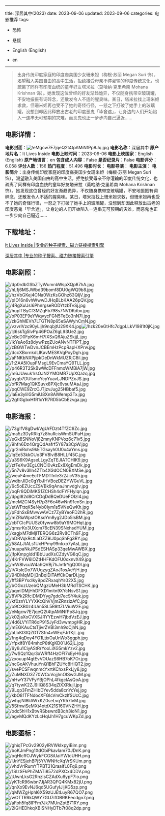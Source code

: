 
---
title: 深居其中(2023)
date: 2023-09-06
updated: 2023-09-06
categories: 电影推荐
tags:
- 恐怖
- 悬疑

- English (English)
- en
---


> 出身传统印度家庭的印度裔美国少女珊米妲（梅根·苏丽 Megan Suri 饰），渴望融入美国自由的高中生活，拒绝接受母亲不停灌输的印度传统文化，也疏离了同样有印度血统的童年好友塔米拉（莫哈纳·克里希南 Mohana Krishnan 饰）。她发现这位曾经的好友渐趋诡异，不仅随身携带空玻璃罐，不安地振振有词碎念，还散发令人不适的腥臭味。某日，塔米拉找上珊米妲求救，但珊米妲再也受不了她的奇怪行径，一怒之下打破了她手上的玻璃罐，没想到却因此释放出古老的印度恶鬼「毕舍遮」，让身边的人们开始陷入一连串无可预期的灾难，而恶鬼也正一步步向自己逼近……

## **电影详情**：

**电影封面**：<img src="https://image.tmdb.org/t/p/w200/eMgcw7E7jqeQ2t4tpAMiNfPp8Jq.jpg" alt="/eMgcw7E7jqeQ2t4tpAMiNfPp8Jq.jpg" title="/eMgcw7E7jqeQ2t4tpAMiNfPp8Jq.jpg">
**电影名称**：深居其中
**原产地片名**：It Lives Inside
**电影上映时间**：2023-09-06
**电影上映国家**：English (English)
**原产地语言**：en
**包含成人内容**：False
**是否纪录片**：False
**电影评分**：6.058
**评分人数**：156
**热门程度**：51.496
**电影时长**：
**电影导演**：
**电影主演**：
**电影简介**：出身传统印度家庭的印度裔美国少女珊米妲（梅根·苏丽 Megan Suri 饰），渴望融入美国自由的高中生活，拒绝接受母亲不停灌输的印度传统文化，也疏离了同样有印度血统的童年好友塔米拉（莫哈纳·克里希南 Mohana Krishnan 饰）。她发现这位曾经的好友渐趋诡异，不仅随身携带空玻璃罐，不安地振振有词碎念，还散发令人不适的腥臭味。某日，塔米拉找上珊米妲求救，但珊米妲再也受不了她的奇怪行径，一怒之下打破了她手上的玻璃罐，没想到却因此释放出古老的印度恶鬼「毕舍遮」，让身边的人们开始陷入一连串无可预期的灾难，而恶鬼也正一步步向自己逼近……

## **下载地址**：
[It Lives Inside |专业的种子搜索、磁力链接搜索引擎](https://movie.amd794.com:2083/?search=It%20Lives%20Inside&ordering=&mode=match_phrase&page_size=10&page=1)

[深居其中 |专业的种子搜索、磁力链接搜索引擎](https://movie.amd794.com:2083/?search=%E6%B7%B1%E5%B1%85%E5%85%B6%E4%B8%AD&ordering=&mode=match_phrase&page_size=10&page=1)
 

## **电影剧照**：
<img src="https://image.tmdb.org/t/p/original/dp0rdbGSbZTyWumnbWspXQp87hA.jpg" alt="/dp0rdbGSbZTyWumnbWspXQp87hA.jpg" title="/dp0rdbGSbZTyWumnbWspXQp87hA.jpg"><img src="https://image.tmdb.org/t/p/original/hLfj6MSJWbd39bomf8DU0gWQ9b8.jpg" alt="/hLfj6MSJWbd39bomf8DU0gWQ9b8.jpg" title="/hLfj6MSJWbd39bomf8DU0gWQ9b8.jpg"><img src="https://image.tmdb.org/t/p/original/hzVbGKej4ONa0WzKsGOhz63QIjV.jpg" alt="/hzVbGKej4ONa0WzKsGOhz63QIjV.jpg" title="/hzVbGKej4ONa0WzKsGOhz63QIjV.jpg"><img src="https://image.tmdb.org/t/p/original/pIO16n6vhWwwDJHqBLbKAA26pQV.jpg" alt="/pIO16n6vhWwwDJHqBLbKAA26pQV.jpg" title="/pIO16n6vhWwwDJHqBLbKAA26pQV.jpg"><img src="https://image.tmdb.org/t/p/original/4RgXuUsI6PhnrgseRODYtzbTvSj.jpg" alt="/4RgXuUsI6PhnrgseRODYtzbTvSj.jpg" title="/4RgXuUsI6PhnrgseRODYtzbTvSj.jpg"><img src="https://image.tmdb.org/t/p/original/huplTByCf3MZqFb798s7NVDKdbx.jpg" alt="/huplTByCf3MZqFb798s7NVDKdbx.jpg" title="/huplTByCf3MZqFb798s7NVDKdbx.jpg"><img src="https://image.tmdb.org/t/p/original/oP03EF9eYWqvycFGN5TeEo3nN7l.jpg" alt="/oP03EF9eYWqvycFGN5TeEo3nN7l.jpg" title="/oP03EF9eYWqvycFGN5TeEo3nN7l.jpg"><img src="https://image.tmdb.org/t/p/original/zkGhMEVh7LTGTN8p65eSAWyhCmN.jpg" alt="/zkGhMEVh7LTGTN8p65eSAWyhCmN.jpg" title="/zkGhMEVh7LTGTN8p65eSAWyhCmN.jpg"><img src="https://image.tmdb.org/t/p/original/vzvrIVzc90yLijh9nqbjtU29XK4.jpg" alt="/vzvrIVzc90yLijh9nqbjtU29XK4.jpg" title="/vzvrIVzc90yLijh9nqbjtU29XK4.jpg"><img src="https://image.tmdb.org/t/p/original/hzk20eGtHfc7dgpLLkV1981t0jK.jpg" alt="/hzk20eGtHfc7dgpLLkV1981t0jK.jpg" title="/hzk20eGtHfc7dgpLLkV1981t0jK.jpg"><img src="https://image.tmdb.org/t/p/original/ljl6skTg5IvPp46POaZ6gL93Ue2.jpg" alt="/ljl6skTg5IvPp46POaZ6gL93Ue2.jpg" title="/ljl6skTg5IvPp46POaZ6gL93Ue2.jpg"><img src="https://image.tmdb.org/t/p/original/eBeD0FpK6mH7IXSxQ6AjuZSkjjL.jpg" alt="/eBeD0FpK6mH7IXSxQ6AjuZSkjjL.jpg" title="/eBeD0FpK6mH7IXSxQ6AjuZSkjjL.jpg"><img src="https://image.tmdb.org/t/p/original/lkYeAo6z8dywPzqZUoANvNTFIPT.jpg" alt="/lkYeAo6z8dywPzqZUoANvNTFIPT.jpg" title="/lkYeAo6z8dywPzqZUoANvNTFIPT.jpg"><img src="https://image.tmdb.org/t/p/original/zBGWTwDvnJCBEmHzPcpRapHXPrw.jpg" alt="/zBGWTwDvnJCBEmHzPcpRapHXPrw.jpg" title="/zBGWTwDvnJCBEmHzPcpRapHXPrw.jpg"><img src="https://image.tmdb.org/t/p/original/dccXBornkdLlKavMESKVgPxyDgh.jpg" alt="/dccXBornkdLlKavMESKVgPxyDgh.jpg" title="/dccXBornkdLlKavMESKVgPxyDgh.jpg"><img src="https://image.tmdb.org/t/p/original/aFNKbNXPjipkDeDnWkMUZRjC8il.jpg" alt="/aFNKbNXPjipkDeDnWkMUZRjC8il.jpg" title="/aFNKbNXPjipkDeDnWkMUZRjC8il.jpg"><img src="https://image.tmdb.org/t/p/original/1tZAA5I0upFMsgL9EvCmaYQ9TLL.jpg" alt="/1tZAA5I0upFMsgL9EvCmaYQ9TLL.jpg" title="/1tZAA5I0upFMsgL9EvCmaYQ9TLL.jpg"><img src="https://image.tmdb.org/t/p/original/p46R3T2SkBwWcDFFnmoWMBiA7jW.jpg" alt="/p46R3T2SkBwWcDFFnmoWMBiA7jW.jpg" title="/p46R3T2SkBwWcDFFnmoWMBiA7jW.jpg"><img src="https://image.tmdb.org/t/p/original/m6JUwuk1rsOJN2YMOMR7UpXQazq.jpg" alt="/m6JUwuk1rsOJN2YMOMR7UpXQazq.jpg" title="/m6JUwuk1rsOJN2YMOMR7UpXQazq.jpg"><img src="https://image.tmdb.org/t/p/original/uyqb7DUIsmcYcyYuavLJNDPZoJS.jpg" alt="/uyqb7DUIsmcYcyYuavLJNDPZoJS.jpg" title="/uyqb7DUIsmcYcyYuavLJNDPZoJS.jpg"><img src="https://image.tmdb.org/t/p/original/ofR7Mag1QKSuvx8PXjc6vsuMAaJ.jpg" alt="/ofR7Mag1QKSuvx8PXjc6vsuMAaJ.jpg" title="/ofR7Mag1QKSuvx8PXjc6vsuMAaJ.jpg"><img src="https://image.tmdb.org/t/p/original/pqCWE9ZrcCJTjzvJug25HBbaf5.jpg" alt="/pqCWE9ZrcCJTjzvJug25HBbaf5.jpg" title="/pqCWE9ZrcCJTjzvJug25HBbaf5.jpg"><img src="https://image.tmdb.org/t/p/original/laEe3yliIG5miU8Xn8AlWemp3Tx.jpg" alt="/laEe3yliIG5miU8Xn8AlWemp3Tx.jpg" title="/laEe3yliIG5miU8Xn8AlWemp3Tx.jpg"><img src="https://image.tmdb.org/t/p/original/2gfIGgbxH1R1oYR7RD5bCbEzvga.jpg" alt="/2gfIGgbxH1R1oYR7RD5bCbEzvga.jpg" title="/2gfIGgbxH1R1oYR7RD5bCbEzvga.jpg">

## **电影海报**：
<img src="https://image.tmdb.org/t/p/original/73gIfV8gDwkVgUrFDzt4TfZC9Zc.jpg" alt="/73gIfV8gDwkVgUrFDzt4TfZC9Zc.jpg" title="/73gIfV8gDwkVgUrFDzt4TfZC9Zc.jpg"><img src="https://image.tmdb.org/t/p/original/ma5z3DyRRlq7z8huRcisWmSUPaH.jpg" alt="/ma5z3DyRRlq7z8huRcisWmSUPaH.jpg" title="/ma5z3DyRRlq7z8huRcisWmSUPaH.jpg"><img src="https://image.tmdb.org/t/p/original/eGk8SNNoVj82mnyKNPVoz6c71v5.jpg" alt="/eGk8SNNoVj82mnyKNPVoz6c71v5.jpg" title="/eGk8SNNoVj82mnyKNPVoz6c71v5.jpg"><img src="https://image.tmdb.org/t/p/original/9hfn6Dz4QrgQdAafrf5Y87a3CpW.jpg" alt="/9hfn6Dz4QrgQdAafrf5Y87a3CpW.jpg" title="/9hfn6Dz4QrgQdAafrf5Y87a3CpW.jpg"><img src="https://image.tmdb.org/t/p/original/gr2niRohs9kETGsayh0U0x4aYms.jpg" alt="/gr2niRohs9kETGsayh0U0x4aYms.jpg" title="/gr2niRohs9kETGsayh0U0x4aYms.jpg"><img src="https://image.tmdb.org/t/p/original/lqEe53kkOUo3FV8lviB8HLLf45C.jpg" alt="/lqEe53kkOUo3FV8lviB8HLLf45C.jpg" title="/lqEe53kkOUo3FV8lviB8HLLf45C.jpg"><img src="https://image.tmdb.org/t/p/original/u3S6K9AgseLLgyZqTEJIATCHIK9.jpg" alt="/u3S6K9AgseLLgyZqTEJIATCHIK9.jpg" title="/u3S6K9AgseLLgyZqTEJIATCHIK9.jpg"><img src="https://image.tmdb.org/t/p/original/zfFeXw3EgLCNCI0vAzEx8XgEmDk.jpg" alt="/zfFeXw3EgLCNCI0vAzEx8XgEmDk.jpg" title="/zfFeXw3EgLCNCI0vAzEx8XgEmDk.jpg"><img src="https://image.tmdb.org/t/p/original/5n7v8v3lIn4ZTb4XGdOCN0BXMSe.jpg" alt="/5n7v8v3lIn4ZTb4XGdOCN0BXMSe.jpg" title="/5n7v8v3lIn4ZTb4XGdOCN0BXMSe.jpg"><img src="https://image.tmdb.org/t/p/original/weuF4meEcTFMDTfnIe3r2JicV35.jpg" alt="/weuF4meEcTFMDTfnIe3r2JicV35.jpg" title="/weuF4meEcTFMDTfnIe3r2JicV35.jpg"><img src="https://image.tmdb.org/t/p/original/wdbrJIDc0gYbJHVBozDEZYWGuVL.jpg" alt="/wdbrJIDc0gYbJHVBozDEZYWGuVL.jpg" title="/wdbrJIDc0gYbJHVBozDEZYWGuVL.jpg"><img src="https://image.tmdb.org/t/p/original/6c5oEZUccZSVBk9qAnaJnnvdgIv.jpg" alt="/6c5oEZUccZSVBk9qAnaJnnvdgIv.jpg" title="/6c5oEZUccZSVBk9qAnaJnnvdgIv.jpg"><img src="https://image.tmdb.org/t/p/original/oqFr8QDiMKS1ZCHSh4dFYFHyIqn.jpg" alt="/oqFr8QDiMKS1ZCHSh4dFYFHyIqn.jpg" title="/oqFr8QDiMKS1ZCHSh4dFYFHyIqn.jpg"><img src="https://image.tmdb.org/t/p/original/dpgI82d8CrCDqDdBQeDUeFOIzI4.jpg" alt="/dpgI82d8CrCDqDdBQeDUeFOIzI4.jpg" title="/dpgI82d8CrCDqDdBQeDUeFOIzI4.jpg"><img src="https://image.tmdb.org/t/p/original/meMZCf4SyH7p3F6c46wNn91enSn.jpg" alt="/meMZCf4SyH7p3F6c46wNn91enSn.jpg" title="/meMZCf4SyH7p3F6c46wNn91enSn.jpg"><img src="https://image.tmdb.org/t/p/original/etWFttqK5eNyb0Iym1s5VNeQwKh.jpg" alt="/etWFttqK5eNyb0Iym1s5VNeQwKh.jpg" title="/etWFttqK5eNyb0Iym1s5VNeQwKh.jpg"><img src="https://image.tmdb.org/t/p/original/pFdhSxBMvwwAVCz7ZyBYeoFD2hR.jpg" alt="/pFdhSxBMvwwAVCz7ZyBYeoFD2hR.jpg" title="/pFdhSxBMvwwAVCz7ZyBYeoFD2hR.jpg"><img src="https://image.tmdb.org/t/p/original/mZRiaWpstOKsoYm8yg2JDo5lsBM.jpg" alt="/mZRiaWpstOKsoYm8yg2JDo5lsBM.jpg" title="/mZRiaWpstOKsoYm8yg2JDo5lsBM.jpg"><img src="https://image.tmdb.org/t/p/original/cbTCIcPUUSz0fyww8b9aY9MOHqt.jpg" alt="/cbTCIcPUUSz0fyww8b9aY9MOHqt.jpg" title="/cbTCIcPUUSz0fyww8b9aY9MOHqt.jpg"><img src="https://image.tmdb.org/t/p/original/qmsrKo3UXcm76cEN39SNxhsdYUM.jpg" alt="/qmsrKo3UXcm76cEN39SNxhsdYUM.jpg" title="/qmsrKo3UXcm76cEN39SNxhsdYUM.jpg"><img src="https://image.tmdb.org/t/p/original/xagjxM7dMjITERQG6z2Rv8CTh9F.jpg" alt="/xagjxM7dMjITERQG6z2Rv8CTh9F.jpg" title="/xagjxM7dMjITERQG6z2Rv8CTh9F.jpg"><img src="https://image.tmdb.org/t/p/original/nDRVqkRctLaDZZ9lJ0pqShFg3RY.jpg" alt="/nDRVqkRctLaDZZ9lJ0pqShFg3RY.jpg" title="/nDRVqkRctLaDZZ9lJ0pqShFg3RY.jpg"><img src="https://image.tmdb.org/t/p/original/58ALJtALs1UxHPmy99nkxo7yAsL.jpg" alt="/58ALJtALs1UxHPmy99nkxo7yAsL.jpg" title="/58ALJtALs1UxHPmy99nkxo7yAsL.jpg"><img src="https://image.tmdb.org/t/p/original/nuupaNkJPSdESHASp33qeMwAWBX.jpg" alt="/nuupaNkJPSdESHASp33qeMwAWBX.jpg" title="/nuupaNkJPSdESHASp33qeMwAWBX.jpg"><img src="https://image.tmdb.org/t/p/original/jfpKmpgldd1BbUudXsCZdyVG8qC.jpg" alt="/jfpKmpgldd1BbUudXsCZdyVG8qC.jpg" title="/jfpKmpgldd1BbUudXsCZdyVG8qC.jpg"><img src="https://image.tmdb.org/t/p/original/4KrFVW6IOZtHHFKdOFU0oxnvX49.jpg" alt="/4KrFVW6IOZtHHFKdOFU0oxnvX49.jpg" title="/4KrFVW6IOZtHHFKdOFU0oxnvX49.jpg"><img src="https://image.tmdb.org/t/p/original/mW8IvcuW4ahQVBj7hJm1rYgQ00l.jpg" alt="/mW8IvcuW4ahQVBj7hJm1rYgQ00l.jpg" title="/mW8IvcuW4ahQVBj7hJm1rYgQ00l.jpg"><img src="https://image.tmdb.org/t/p/original/iVXsIcDo7WUgzygZAoJ1osAeYjH.jpg" alt="/iVXsIcDo7WUgzygZAoJ1osAeYjH.jpg" title="/iVXsIcDo7WUgzygZAoJ1osAeYjH.jpg"><img src="https://image.tmdb.org/t/p/original/94DMqMDlj3nBqiDiTAffCkOarDI.jpg" alt="/94DMqMDlj3nBqiDiTAffCkOarDI.jpg" title="/94DMqMDlj3nBqiDiTAffCkOarDI.jpg"><img src="https://image.tmdb.org/t/p/original/fff3BPYsdlky9pdZRxaqhYs02X5.jpg" alt="/fff3BPYsdlky9pdZRxaqhYs02X5.jpg" title="/fff3BPYsdlky9pdZRxaqhYs02X5.jpg"><img src="https://image.tmdb.org/t/p/original/bOGozUzebQMgzUMeH3bMRdTSCHK.jpg" alt="/bOGozUzebQMgzUMeH3bMRdTSCHK.jpg" title="/bOGozUzebQMgzUMeH3bMRdTSCHK.jpg"><img src="https://image.tmdb.org/t/p/original/aqmlDMjHhDFXD1mitn9XYcNsvS1.jpg" alt="/aqmlDMjHhDFXD1mitn9XYcNsvS1.jpg" title="/aqmlDMjHhDFXD1mitn9XYcNsvS1.jpg"><img src="https://image.tmdb.org/t/p/original/8VPk2RfcIDMDYyg7gdd7ecSY4uk.jpg" alt="/8VPk2RfcIDMDYyg7gdd7ecSY4uk.jpg" title="/8VPk2RfcIDMDYyg7gdd7ecSY4uk.jpg"><img src="https://image.tmdb.org/t/p/original/kf0znYLYYXKcQhVVjmZRnzizAfC.jpg" alt="/kf0znYLYYXKcQhVVjmZRnzizAfC.jpg" title="/kf0znYLYYXKcQhVVjmZRnzizAfC.jpg"><img src="https://image.tmdb.org/t/p/original/o9CXB0z4IUm5SL5R8ttZLViuW2E.jpg" alt="/o9CXB0z4IUm5SL5R8ttZLViuW2E.jpg" title="/o9CXB0z4IUm5SL5R8ttZLViuW2E.jpg"><img src="https://image.tmdb.org/t/p/original/eMgcw7E7jqeQ2t4tpAMiNfPp8Jq.jpg" alt="/eMgcw7E7jqeQ2t4tpAMiNfPp8Jq.jpg" title="/eMgcw7E7jqeQ2t4tpAMiNfPp8Jq.jpg"><img src="https://image.tmdb.org/t/p/original/k02jaXoCVXSJRYYEzwH7jbdVzEJ.jpg" alt="/k02jaXoCVXSJRYYEzwH7jbdVzEJ.jpg" title="/k02jaXoCVXSJRYYEzwH7jbdVzEJ.jpg"><img src="https://image.tmdb.org/t/p/original/4d6LVYiTR6oP915JyFd3vwmpgHR.jpg" alt="/4d6LVYiTR6oP915JyFd3vwmpgHR.jpg" title="/4d6LVYiTR6oP915JyFd3vwmpgHR.jpg"><img src="https://image.tmdb.org/t/p/original/mEGKAuCtsTjivrZVBl3mh9cCjhN.jpg" alt="/mEGKAuCtsTjivrZVBl3mh9cCjhN.jpg" title="/mEGKAuCtsTjivrZVBl3mh9cCjhN.jpg"><img src="https://image.tmdb.org/t/p/original/aLbKI3tQZGT7Sfn4vWEqFJrfKjL.jpg" alt="/aLbKI3tQZGT7Sfn4vWEqFJrfKjL.jpg" title="/aLbKI3tQZGT7Sfn4vWEqFJrfKjL.jpg"><img src="https://image.tmdb.org/t/p/original/fng4qDoy4FO1LtixOaUnWo3ggph.jpg" alt="/fng4qDoy4FO1LtixOaUnWo3ggph.jpg" title="/fng4qDoy4FO1LtixOaUnWo3ggph.jpg"><img src="https://image.tmdb.org/t/p/original/rfpxlf8Y84mhcP8tKgKD01J62jL.jpg" alt="/rfpxlf8Y84mhcP8tKgKD01J62jL.jpg" title="/rfpxlf8Y84mhcP8tKgKD01J62jL.jpg"><img src="https://image.tmdb.org/t/p/original/6y6u1CiyAStRrYooLiXG5mkYzv2.jpg" alt="/6y6u1CiyAStRrYooLiXG5mkYzv2.jpg" title="/6y6u1CiyAStRrYooLiXG5mkYzv2.jpg"><img src="https://image.tmdb.org/t/p/original/7wSQz1Qqr3xWRff4HzOFI7xEyH6.jpg" alt="/7wSQz1Qqr3xWRff4HzOFI7xEyH6.jpg" title="/7wSQz1Qqr3xWRff4HzOFI7xEyH6.jpg"><img src="https://image.tmdb.org/t/p/original/zxouupf4gtEvVOUazS6HB7oK7Or.jpg" alt="/zxouupf4gtEvVOUazS6HB7oK7Or.jpg" title="/zxouupf4gtEvVOUazS6HB7oK7Or.jpg"><img src="https://image.tmdb.org/t/p/original/ncGoAKVhuuYnQ1BhFZUYc8HIQT2.jpg" alt="/ncGoAKVhuuYnQ1BhFZUYc8HIQT2.jpg" title="/ncGoAKVhuuYnQ1BhFZUYc8HIQT2.jpg"><img src="https://image.tmdb.org/t/p/original/svePCSFwqnmcYxrtKChxsPxLjy8.jpg" alt="/svePCSFwqnmcYxrtKChxsPxLjy8.jpg" title="/svePCSFwqnmcYxrtKChxsPxLjy8.jpg"><img src="https://image.tmdb.org/t/p/original/ZuMNXD3Z70WCuVojjImOISwGJM.jpg" alt="/ZuMNXD3Z70WCuVojjImOISwGJM.jpg" title="/ZuMNXD3Z70WCuVojjImOISwGJM.jpg"><img src="https://image.tmdb.org/t/p/original/nHwY37VFyYBjOPhL4fkgclAsQoA.jpg" alt="/nHwY37VFyYBjOPhL4fkgclAsQoA.jpg" title="/nHwY37VFyYBjOPhL4fkgclAsQoA.jpg"><img src="https://image.tmdb.org/t/p/original/q7tywK2ZJ9IIQ8S34qZlXXRlujI.jpg" alt="/q7tywK2ZJ9IIQ8S34qZlXXRlujI.jpg" title="/q7tywK2ZJ9IIQ8S34qZlXXRlujI.jpg"><img src="https://image.tmdb.org/t/p/original/9Lqp3FmZHibDYev5dda8cnYcYej.jpg" alt="/9Lqp3FmZHibDYev5dda8cnYcYej.jpg" title="/9Lqp3FmZHibDYev5dda8cnYcYej.jpg"><img src="https://image.tmdb.org/t/p/original/kbO81TFNdocXFGIcVmCkzlfSUcC.jpg" alt="/kbO81TFNdocXFGIcVmCkzlfSUcC.jpg" title="/kbO81TFNdocXFGIcVmCkzlfSUcC.jpg"><img src="https://image.tmdb.org/t/p/original/whpjNI8liAWxKZ0seLvqYR57lvM.jpg" alt="/whpjNI8liAWxKZ0seLvqYR57lvM.jpg" title="/whpjNI8liAWxKZ0seLvqYR57lvM.jpg"><img src="https://image.tmdb.org/t/p/original/5SfnwiSeMXt4xtdX21S160VNZHH.jpg" alt="/5SfnwiSeMXt4xtdX21S160VNZHH.jpg" title="/5SfnwiSeMXt4xtdX21S160VNZHH.jpg"><img src="https://image.tmdb.org/t/p/original/odc5hH1xBtwRSbswrdB3qh3ioN1.jpg" alt="/odc5hH1xBtwRSbswrdB3qh3ioN1.jpg" title="/odc5hH1xBtwRSbswrdB3qh3ioN1.jpg"><img src="https://image.tmdb.org/t/p/original/agvMQdKYzLcHqlJh1H7gcuWKpZd.jpg" alt="/agvMQdKYzLcHqlJh1H7gcuWKpZd.jpg" title="/agvMQdKYzLcHqlJh1H7gcuWKpZd.jpg">

## **电影图标**：
<img src="https://image.tmdb.org/t/p/original/ghiqTPcGv2902yIRVWkIxpyiBim.png" alt="/ghiqTPcGv2902yIRVWkIxpyiBim.png" title="/ghiqTPcGv2902yIRVWkIxpyiBim.png"><img src="https://image.tmdb.org/t/p/original/boKJmPng1XdObiPkavIam70JDnK.png" alt="/boKJmPng1XdObiPkavIam70JDnK.png" title="/boKJmPng1XdObiPkavIam70JDnK.png"><img src="https://image.tmdb.org/t/p/original/oqHlcffOJWykFCG8iUaiYWtcUHH.png" alt="/oqHlcffOJWykFCG8iUaiYWtcUHH.png" title="/oqHlcffOJWykFCG8iUaiYWtcUHH.png"><img src="https://image.tmdb.org/t/p/original/lJnYESjehBPj5YVWNHcXqVrSKUm.png" alt="/lJnYESjehBPj5YVWNHcXqVrSKUm.png" title="/lJnYESjehBPj5YVWNHcXqVrSKUm.png"><img src="https://image.tmdb.org/t/p/original/vhdVrIRumYTPBT31QraaIfL0Fq9.png" alt="/vhdVrIRumYTPBT31QraaIfL0Fq9.png" title="/vhdVrIRumYTPBT31QraaIfL0Fq9.png"><img src="https://image.tmdb.org/t/p/original/1SIzSFkPhZMATi8572dPXCx4DDV.png" alt="/1SIzSFkPhZMATi8572dPXCx4DDV.png" title="/1SIzSFkPhZMATi8572dPXCx4DDV.png"><img src="https://image.tmdb.org/t/p/original/jUwnLksG2RnzlsCZAdXu6ypF7lo.png" alt="/jUwnLksG2RnzlsCZAdXu6ypF7lo.png" title="/jUwnLksG2RnzlsCZAdXu6ypF7lo.png"><img src="https://image.tmdb.org/t/p/original/yKTcR96wbn7JjAR3QFQ4KMx82jU.png" alt="/yKTcR96wbn7JjAR3QFQ4KMx82jU.png" title="/yKTcR96wbn7JjAR3QFQ4KMx82jU.png"><img src="https://image.tmdb.org/t/p/original/qnXo9EvNJ6qd5UGufyIJijKG5zp.png" alt="/qnXo9EvNJ6qd5UGufyIJijKG5zp.png" title="/qnXo9EvNJ6qd5UGufyIJijKG5zp.png"><img src="https://image.tmdb.org/t/p/original/qMWZgHphl6X59zUJEtLuyR67QO7.png" alt="/qMWZgHphl6X59zUJEtLuyR67QO7.png" title="/qMWZgHphl6X59zUJEtLuyR67QO7.png"><img src="https://image.tmdb.org/t/p/original/wOTTRRkQWY7GU7ifOBRKEecdgn7.png" alt="/wOTTRRkQWY7GU7ifOBRKEecdgn7.png" title="/wOTTRRkQWY7GU7ifOBRKEecdgn7.png"><img src="https://image.tmdb.org/t/p/original/aFph5fq8IPFm7Jk7MUnZptB71RY.png" alt="/aFph5fq8IPFm7Jk7MUnZptB71RY.png" title="/aFph5fq8IPFm7Jk7MUnZptB71RY.png"><img src="https://image.tmdb.org/t/p/original/2iGHEDhkqXBlSNHyDTb7t08q2dp.png" alt="/2iGHEDhkqXBlSNHyDTb7t08q2dp.png" title="/2iGHEDhkqXBlSNHyDTb7t08q2dp.png">
